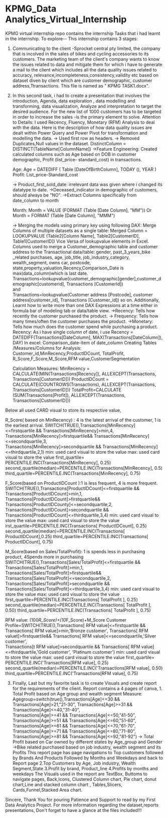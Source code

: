# KPMG_Data Analytics_Virtual_Internship
KPMG virtual internship repo contains the internship Tasks that i had learnt in the internship. To explore--
This internship contains 3 stages:
1. Communicating to the client -Sprocket central pty limited, the company that is incolved in the sales of bikes and cycling accessories to its customers.
   The marketing team of the client's company wants to know the issues related to data and mitigate them for which
   i have to generate a mail to the client which includes all the data quality issues related to accuracy, relevance,incompleteness,consistency,validity etc
   based on dataset diven by client which are customer demographic, customer address,Ttransactions.
   This file is named as " KPMG TASK1.docx".
    
2. In this second task, i had to create a presentation that involves  the introduction, Agenda, data exploration , data modelling and transforming,
    data visualization, Analyze and interpretation to target the desired audience. For the new list of 1000 customers has to be targeted in order to increase the sales
   -is the primary element to solve.
   Attention to Details:
    I used Recency, Fluency, Monetary (RFM) Analysis to deal with the data. Here is the description of  how data quality issues are dealt within Power Query
   and Power Pivot for transformation and modelling the data.
   -> Used first row as headers.
   -> Removed Duplicates,Null values in the dataset.
          DistinctColumn = DISTINCT(TableName[ColumnName])
   ->Feature Engineering: Created calculated columns such as Age based on DOB in customer demographic, Profit (list_price- standard_cost) in transactions.

    Age:
          Age = DATEDIFF (  Table [DateOfBirthColumn],  TODAY (), YEAR )
   Profit: 
          List_price-Standard_cost 

   -> Product_first_sold_date: irrelevant data was given where i changed its datatype to date.
   ->Deceased_indicator in demographic of customers, should always be "NO".
   ->Extract Columns specifically from date_column to month

    Month: 
                  Month = VALUE (FORMAT (Table [Date Column], "MM")) 
                   Or 
                  Month = FORMAT (Table [Date Column], "MMM") 

    -> Merging the models using primary key using following DAX:
       Merge Columns of multiple datasets as a single table:
        Merged Column = LOOKUPVALUE (Table2[Column Name], Table2[CustomerID], Table1[CustomerID])
        Vice Versa of lookupvalue elements in Excel.  
        Columns used to merge a Customer_demographic table and customer address to the Transactional data/table: gender, past_3_years_bike _related purchases,
        age, job_title, job_industry_category, wealth_segment, owns car, postcode, state,property_valuation,Recency,Comparison_Date is max(data_column)which is last date.
       Transactions=lookupvalue(customer_demographic[gender],customer_demographic[customerid], Transactions [CustomerId])   
        and  
        Transactions=lookupvalue(Customer address [Postcode], customer address[customer_id], Transactions [Customer_id]) so on.
    Additionally, Learnt how to write more than one DAX Expressions at a time either in formula bar of modeling tab or data/table view.
   ->Recency: Tells how recently the customer purchased the product.
   -> Frequency: Tells how many times/often  the customer  purchases the product.
   ->Monetary: Tells how much does the customer spend while purchasing a product.
   Recency: As i have single column of date, i use
                             Recency = DATEDIFF(Transactions[DateColumn], MAX(Transactions[DateColumn]), DAY)
   In excel: Comparison_date-item of date_column
   Creating Tables /Measures/Columns for Analysis:
    Customer_id,MinRecency,ProductIDCount, TotalProfit, R_Score,F_Score,M_Score,RFM value,CustomerSegmentation
   
   Calculation  Measures:
   MinRecency = CALCULATE(MIN(Transactions[Recency]), ALLEXCEPT(Transactions, Transactions[CustomerID]))
   ProductIDCount = CALCULATE(COUNTROWS(Transactions), ALLEXCEPT(Transactions, Transactions[CustomerID]))
   TotalProfit=CALCULATE (SUM(Transactions[Profit]), ALLEXCEPT(Transactions, Transactions[CustomerID]))
 
  Below all used CARD visual to store its respective value,
  
  R_Score( based on  MinRecency) : 4 is the latest arrival of the customer, 1 is the earliest arrival. 
  SWITCH(TRUE(),Transactions[MinRecency]<=firstquartile && Transactions[MinRecency]>min,4,
                                 Transactions[MinRecency]>firstquartile&& Transactions[MinRecency]<=secondquartile,3,  
                                 Transactions[MinRecency]>secondquartile && Transactions[MinRecency]<=thirdquartile,2,1)
  min: used card visual to store the value
 max: used card visual to store the value 
 first_quartile= PERCENTILE.INC(Transactions[MinRecency], 0.25) 
 second_quartile(median)=PERCENTILE.INC(Transactions[MinRecency], 0.5)
 third_quartile=PERCENTILE.INC(Transactions[MinRecency], 0.75) 
                                                               
   F_Score(based on ProductIDCount ):1 is less frequent, 4 is more frequent.
   SWITCH(TRUE(),Transactions[ProductIDCount]<=firstquartile && Transactions[ProductIDCount]>min,1,
                                 Transactions[ProductIDCount]>firstquartile&& Transactions[ProductIDCounty]<=secondquartile,2,  
                                 Transactions[ProductIDCount]>secondquartile && Transactions[ProductIDCount]<=thirdquartile,3,4)
   min: used card visual to store the value
   max: used card visual to store the value
   irst_quartile=PERCENTILE.INC(Transactions[ ProductIDCount], 0.25)
   second_quartile(median)=PERCENTILE.INC(Transactions[ ProductIDCount],0.25)
   third_quartile=PERCENTILE.INC(Transactions[ ProductIDCount], 0.75) 
                                                               
   
   M_Score(based on  Sales/TotalProfit):  1 is spends less in purchasing product, 4Spends more in purchasing 
    SWITCH(TRUE(),Transactions[Sales/TotalProfit]<=firstquartile && Transactions[Sales/TotalProfit]>min,1,
                                 Transactions[Sales/TotalProfit]>firstquartile&& Transactions[Sales/TotalProfit]<=secondquartile,2,  
                                 Transactions[Sales/TotalProfit]>secondquartile && Transactions[Sales/TotalProfit]<=thirdquartile,3,4)
   min: used card visual to store the value
   max: used card visual to store the value
   first_quartile=PERCENTILE.INC(Transactions[ TotalProfit ], 0.25) 
   second_quartile(median)=PERCENTILE.INC(Transactions[ TotalProfit ], 0.50) 
   third_quartile=PERCENTILE.INC(Transactions[ TotalProfit ], 0.75) 
                                                               
   RFM value:  (100*R_Score)+(10*F_Score)+M_Score
   Customer Profile=SWITCH(TRUE(),Transactions[ RFM value]<=firstquartile && Transactions[ RFM value]>min,'Bronze customer',
                                 Transactions[ RFM valuet]>firstquartile&& Transactions[ RFM value]<=secondquartile,'Silver customer',  
                                 Transactions[t RFM value]>secondquartile && Transactions[ RFM value]<=thirdquartile,'Gold customer', 'Platinum customer')
   min: used card visual to store the value
   max: used card visual to store the value
   first_quartile= PERCENTILE.INC('Transactions[RFM value], 0.25)
   second_quartile(median)=PERCENTILE.INC('Transactions[RFM value], 0.50)
   third_quartile=PERCENTILE.INC('Transactions[RFM value], 0.75)
   
3. Finally, Last but my favorite task is to create Visuals and create report for the requirements of the client.
       Report contains a 4 pages of canva,
         1. Total Profit based on Age group and wealth segment
         Measure: Agegroup=switch(true(),Transactions[Age]<=30  && Transactions[Age]>21,"21-30",
                                 Transactions[Age]>=31 && Transactions[Age]<=40,"31-40",  
                                 Transactions[Age]>=41 && Transactions[Age]<=50,"41-50",
                                 Transactions[Age]>=51 && Transactions[Age]<=60,"51-60",
                                  Transactions[Age]>=61 && Transactions[Age]<=70,"61-70",
                                  Transactions[Age]>=71 && Transactions[Age]<=80,"71-80",
                                  Transactions[Age]>=81 && Transactions[Age]<=92,"81-92")
        -> Total Profit based on Car owned by different states by Age_group and Gender
        ->Bike related purchased based on job industry, wealth segment and its Profits
        This report page has page navigations to Top customers followed by Brands And Products Followed by Months and Weekdays and back to Report page 
        2.Top Customers by Age, Job industry, Wealth Segment,State
        3.Profit by brand, Product_line
        4.Profits by months and weekdays
The  Visuals used in the report are
TextBox, Buttoms to navigate pages,  Back,Icons,
Clustered Column chart, Pie chart, donut chart,Line and stacked column chart , Tables,Slicers, Cards,Funnel,Stacked Area chart.


Sincere, Thank You for pouring Patience and Support to read by my First Data Analytics Project.
For more information regarding the dataset,reports presentations,  Don't forget to have a glance at the files included!!!
 

 
    
                                                                 
   
   
      
